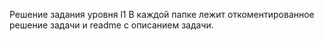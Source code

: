 Решение задания уровня l1 
В каждой папке лежит откоментированное решение задачи и readme с описанием задачи.
